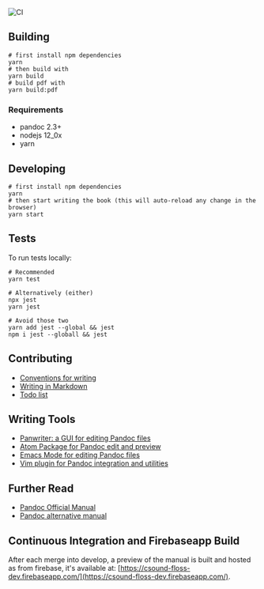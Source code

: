 ![CI](https://github.com/csound-flossmanual/csound-floss/workflows/CI/badge.svg)

## Building

```
# first install npm dependencies
yarn
# then build with
yarn build
# build pdf with
yarn build:pdf
```

### Requirements
- pandoc 2.3+
- nodejs 12_0x
- yarn


## Developing

```
# first install npm dependencies
yarn
# then start writing the book (this will auto-reload any change in the browser)
yarn start
```

## Tests

To run tests locally:

```
# Recommended
yarn test

# Alternatively (either)
npx jest
yarn jest

# Avoid those two
yarn add jest --global && jest
npm i jest --globall && jest
```

## Contributing
- [Conventions for writing](contribute/conventions.md)
- [Writing in Markdown](contribute/writing-in-markdown.md)
- [Todo list](contribute/todo.md)

## Writing Tools
- [Panwriter: a GUI for editing Pandoc files](https://panwriter.com/)
- [Atom Package for Pandoc edit and preview](https://atom.io/packages/pandoc)
- [Emacs Mode for editing Pandoc files](http://joostkremers.github.io/pandoc-mode/)
- [Vim plugin for Pandoc integration and utilities](https://github.com/vim-pandoc/vim-pandoc)

## Further Read
- [Pandoc Official Manual](https://pandoc.org/MANUAL.html)
- [Pandoc alternative manual](https://rmarkdown.rstudio.com/authoring_pandoc_markdown.html%23raw-tex)

## Continuous Integration and Firebaseapp Build

After each merge into develop, a preview of the manual is built and hosted
as from firebase, it's available at: [https://csound-floss-dev.firebaseapp.com/](https://csound-floss-dev.firebaseapp.com/).
